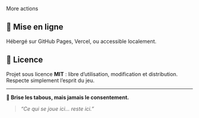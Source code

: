 More actions
## 🚀 Mise en ligne

Hébergé sur GitHub Pages, Vercel, ou accessible localement.

## 📄 Licence

Projet sous licence **MIT** : libre d’utilisation, modification et distribution. Respecte simplement l’esprit du jeu.

---

**💬 Brise les tabous, mais jamais le consentement.**


> _“Ce qui se joue ici… reste ici.”_

